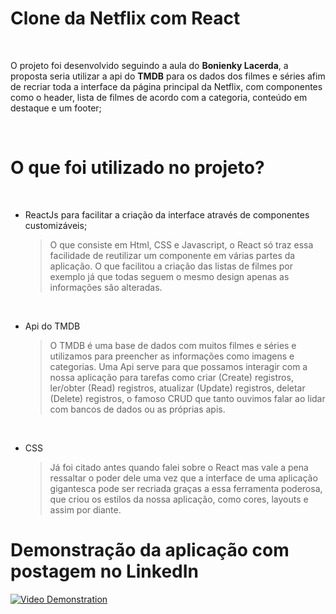 # Clone da Netflix com React

</br>

O projeto foi desenvolvido seguindo a aula do **Bonienky Lacerda**, a proposta seria utilizar a api do **TMDB** para os dados dos filmes e séries afim de recriar toda a interface da página principal da Netflix, com componentes como o header, lista de filmes de acordo com a categoria, conteúdo em destaque e um footer;

</br>

# O que foi utilizado no projeto?

</br>

- ReactJs para facilitar a criação da interface através de componentes customizáveis;

 	> O que consiste em Html, CSS e Javascript, o React só traz essa facilidade de reutilizar um componente em várias partes da aplicação.
 	> O que facilitou a criação das listas de filmes por exemplo já que todas seguem o mesmo design apenas as informações são alteradas.
</br>

- Api do TMDB

	> O TMDB é uma base de dados com muitos filmes e séries e utilizamos para preencher as informações como imagens e categorias.
	> Uma Api serve para que possamos interagir com a nossa aplicação para tarefas como criar (Create) registros, ler/obter (Read) registros, atualizar (Update) registros, deletar (Delete) registros, o famoso CRUD que tanto ouvimos falar ao lidar com bancos de dados ou as próprias apis.
	
</br>

- CSS
	> Já foi citado antes quando falei sobre o React mas vale a pena ressaltar o poder dele uma vez que a interface de uma aplicação gigantesca pode ser recriada graças a essa ferramenta poderosa, que criou os estilos da nossa aplicação, como cores, layouts e assim por diante.

# Demonstração da aplicação com postagem no LinkedIn

[![Video Demonstration](https://media-exp1.licdn.com/dms/image/C4D05AQF4Z-vPWEEStA/videocover-low/0/1599070650496?e=1616871600&v=beta&t=hLoPgMDpLpd0YfLEB1dAhZZV7JbwEXmPsuHvPPy9nhg)](https://www.linkedin.com/embed/feed/update/urn:li:ugcPost:6706987924308684800)
